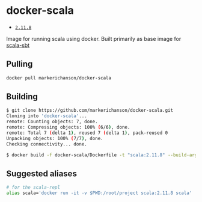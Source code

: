 # docker-scala

* [`2.11.8`](https://hub.docker.com/r/markerichanson/docker-scala/)

Image for running scala using docker. Built primarily as base image for [scala-sbt](https://hub.docker.com/r/markerichanson/docker-scala-sbt/)

## Pulling
```sh
docker pull markerichanson/docker-scala
```
## Building
```sh
$ git clone https://github.com/markerichanson/docker-scala.git
Cloning into 'docker-scala'...
remote: Counting objects: 7, done.
remote: Compressing objects: 100% (6/6), done.
remote: Total 7 (delta 1), reused 7 (delta 1), pack-reused 0
Unpacking objects: 100% (7/7), done.
Checking connectivity... done.

$ docker build -f docker-scala/Dockerfile -t "scala:2.11.8" --build-arg SCALA_VERSION=2.11.8 .
```
## Suggested aliases
```sh
# for the scala-repl 
alias scala='docker run -it -v $PWD:/root/project scala:2.11.8 scala'
```
